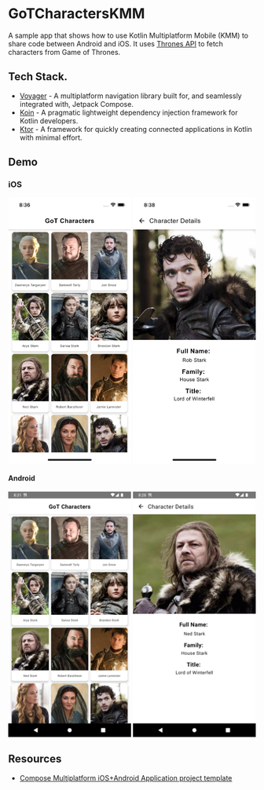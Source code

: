 # GoTCharactersKMM
A sample app that shows how to use Kotlin Multiplatform Mobile (KMM) to share code between Android and iOS. It uses [Thrones API](https://thronesapi.com/api/) to fetch characters from Game of Thrones.

## Tech Stack.
- [Voyager](https://github.com/adrielcafe/voyager) - A multiplatform navigation library built for, and seamlessly integrated with, Jetpack Compose.
- [Koin](https://insert-koin.io/) - A pragmatic lightweight dependency injection framework for Kotlin developers.
- [Ktor](https://ktor.io/) - A framework for quickly creating connected applications in Kotlin with minimal effort.

## Demo
### iOS
<img src="art/ios-characters.png" width="250"/> <img src="art/ios-details.png" width="250"/>

#### Android
<img src="art/android-characters.png" width="250"/> <img src="art/android-details.png" width="250"/>

## Resources
* [Compose Multiplatform iOS+Android Application project template](https://github.com/JetBrains/compose-multiplatform-ios-android-template)

